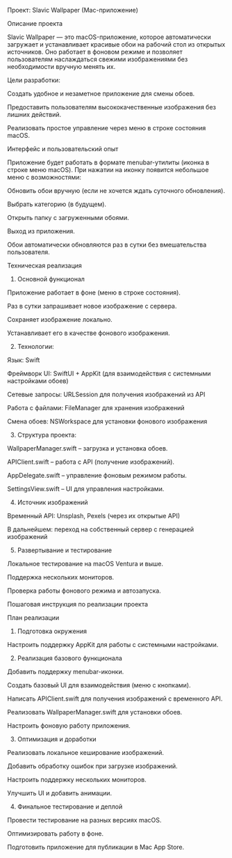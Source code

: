 Проект: Slavic Wallpaper (Mac-приложение)

Описание проекта

Slavic Wallpaper — это macOS-приложение, которое автоматически загружает и устанавливает красивые обои на рабочий стол из открытых источников. Оно работает в фоновом режиме и позволяет пользователям наслаждаться свежими изображениями без необходимости вручную менять их.

Цели разработки:

Создать удобное и незаметное приложение для смены обоев.

Предоставить пользователям высококачественные изображения без лишних действий.

Реализовать простое управление через меню в строке состояния macOS.

Интерфейс и пользовательский опыт

Приложение будет работать в формате menubar-утилиты (иконка в строке меню macOS). При нажатии на иконку появится небольшое меню с возможностями:

Обновить обои вручную (если не хочется ждать суточного обновления).

Выбрать категорию (в будущем).

Открыть папку с загруженными обоями.

Выход из приложения.

Обои автоматически обновляются раз в сутки без вмешательства пользователя.

Техническая реализация

1. Основной функционал

Приложение работает в фоне (меню в строке состояния).

Раз в сутки запрашивает новое изображение с сервера.

Сохраняет изображение локально.

Устанавливает его в качестве фонового изображения.

2. Технологии:

Язык: Swift

Фреймворк UI: SwiftUI + AppKit (для взаимодействия с системными настройками обоев)

Сетевые запросы: URLSession для получения изображений из API

Работа с файлами: FileManager для хранения изображений

Смена обоев: NSWorkspace для установки фонового изображения

3. Структура проекта:

WallpaperManager.swift – загрузка и установка обоев.

APIClient.swift – работа с API (получение изображений).

AppDelegate.swift – управление фоновым режимом работы.

SettingsView.swift – UI для управления настройками.

4. Источник изображений

Временный API: Unsplash, Pexels (через их открытые API)

В дальнейшем: переход на собственный сервер с генерацией изображений

5. Развертывание и тестирование

Локальное тестирование на macOS Ventura и выше.

Поддержка нескольких мониторов.

Проверка работы фонового режима и автозапуска.

Пошаговая инструкция по реализации проекта

План реализации

1. Подготовка окружения

Настроить поддержку AppKit для работы с системными настройками.

2. Реализация базового функционала

Добавить поддержку menubar-иконки.

Создать базовый UI для взаимодействия (меню с кнопками).

Написать APIClient.swift для получения изображений с временного API.

Реализовать WallpaperManager.swift для установки обоев.

Настроить фоновую работу приложения.

3. Оптимизация и доработки

Реализовать локальное кеширование изображений.

Добавить обработку ошибок при загрузке изображений.

Настроить поддержку нескольких мониторов.

Улучшить UI и добавить анимации.

4. Финальное тестирование и деплой

Провести тестирование на разных версиях macOS.

Оптимизировать работу в фоне.

Подготовить приложение для публикации в Mac App Store.